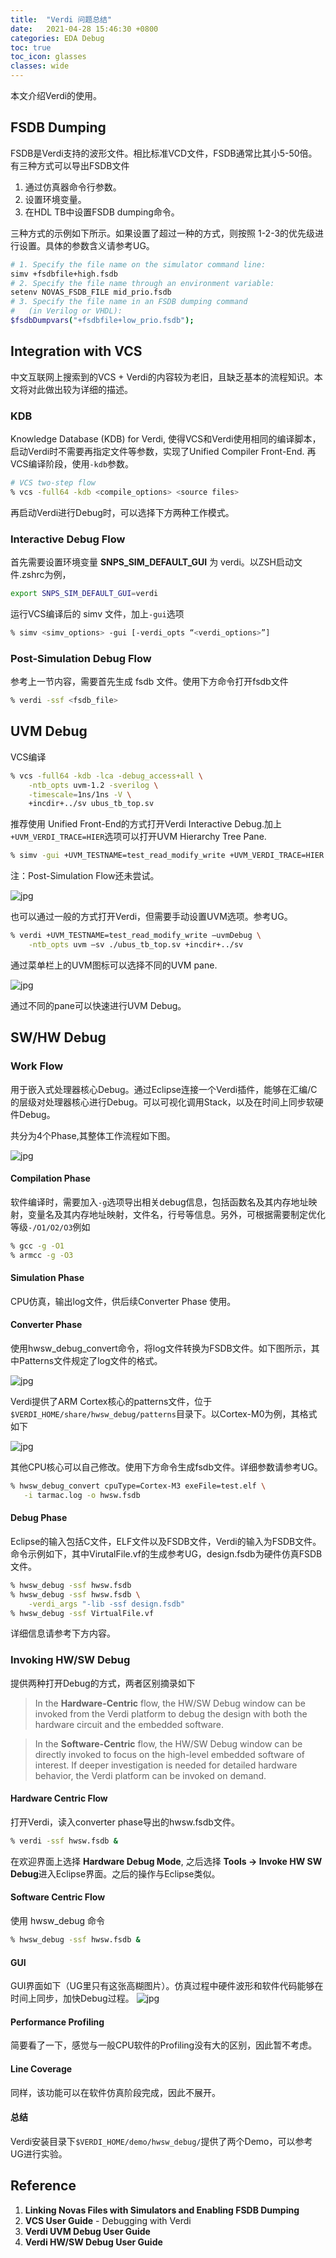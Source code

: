 ```yaml
---
title:  "Verdi 问题总结"
date:   2021-04-28 15:46:30 +0800
categories: EDA Debug
toc: true
toc_icon: glasses
classes: wide
---
```


本文介绍Verdi的使用。

## FSDB Dumping
FSDB是Verdi支持的波形文件。相比标准VCD文件，FSDB通常比其小5-50倍。有三种方式可以导出FSDB文件

1. 通过仿真器命令行参数。
2. 设置环境变量。
3. 在HDL TB中设置FSDB dumping命令。

三种方式的示例如下所示。如果设置了超过一种的方式，则按照 1-2-3的优先级进行设置。具体的参数含义请参考UG。
```bash 
# 1. Specify the file name on the simulator command line:
simv +fsdbfile+high.fsdb
# 2. Specify the file name through an environment variable:
setenv NOVAS_FSDB_FILE mid_prio.fsdb
# 3. Specify the file name in an FSDB dumping command 
#   (in Verilog or VHDL):
$fsdbDumpvars("+fsdbfile+low_prio.fsdb");
```


## Integration with VCS
中文互联网上搜索到的VCS + Verdi的内容较为老旧，且缺乏基本的流程知识。本文将对此做出较为详细的描述。

### KDB
Knowledge Database (KDB) for Verdi, 使得VCS和Verdi使用相同的编译脚本，启动Verdi时不需要再指定文件等参数，实现了Unified Compiler Front-End. 再VCS编译阶段，使用`-kdb`参数。
```bash
# VCS two-step flow
% vcs -full64 -kdb <compile_options> <source files>
```
再启动Verdi进行Debug时，可以选择下方两种工作模式。

### Interactive Debug Flow
首先需要设置环境变量 **SNPS_SIM_DEFAULT_GUI** 为 verdi。以ZSH启动文件.zshrc为例，
```zsh
export SNPS_SIM_DEFAULT_GUI=verdi
```

运行VCS编译后的 simv 文件，加上`-gui`选项
``` bash
% simv <simv_options> -gui [-verdi_opts “<verdi_options>”]
```
### Post-Simulation Debug Flow 
参考上一节内容，需要首先生成 fsdb 文件。使用下方命令打开fsdb文件
```bash
% verdi -ssf <fsdb_file>
```


## UVM Debug

VCS编译 
```bash
% vcs -full64 -kdb -lca -debug_access+all \
    -ntb_opts uvm-1.2 -sverilog \
    -timescale=1ns/1ns -V \
    +incdir+../sv ubus_tb_top.sv
```

推荐使用 Unified Front-End的方式打开Verdi Interactive Debug.加上`+UVM_VERDI_TRACE=HIER`选项可以打开UVM Hierarchy Tree Pane. 
```bash
% simv -gui +UVM_TESTNAME=test_read_modify_write +UVM_VERDI_TRACE=HIER
```
注：Post-Simulation Flow还未尝试。

![jpg]({{site.url}}/assets/Verdi/UVM_debug/hier_tree_pane.jpg)

也可以通过一般的方式打开Verdi，但需要手动设置UVM选项。参考UG。
```bash
% verdi +UVM_TESTNAME=test_read_modify_write –uvmDebug \
    -ntb_opts uvm –sv ./ubus_tb_top.sv +incdir+../sv
```
通过菜单栏上的UVM图标可以选择不同的UVM pane.

![jpg]({{site.url}}/assets/Verdi/UVM_debug/uvm_pane.jpg)

通过不同的pane可以快速进行UVM Debug。

## SW/HW Debug

### Work Flow
用于嵌入式处理器核心Debug。通过Eclipse连接一个Verdi插件，能够在汇编/C的层级对处理器核心进行Debug。可以可视化调用Stack，以及在时间上同步软硬件Debug。

共分为4个Phase,其整体工作流程如下图。

![jpg]({{site.url}}/assets/Verdi/HW_SW_Debug/Flow.jpg)

#### Compilation Phase
软件编译时，需要加入`-g`选项导出相关debug信息，包括函数名及其内存地址映射，变量名及其内存地址映射，文件名，行号等信息。另外，可根据需要制定优化等级`-/O1/O2/O3`例如

```bash
% gcc -g -O1
% armcc -g -O3
```

#### Simulation Phase 
CPU仿真，输出log文件，供后续Converter Phase 使用。

#### Converter Phase 
使用hwsw_debug_convert命令，将log文件转换为FSDB文件。如下图所示，其中Patterns文件规定了log文件的格式。

![jpg]({{site.url}}/assets/Verdi/HW_SW_Debug/Convert_Flow.jpg)

Verdi提供了ARM Cortex核心的patterns文件，位于 `$VERDI_HOME/share/hwsw_debug/patterns`目录下。以Cortex-M0为例，其格式如下

![jpg]({{site.url}}/assets/Verdi/HW_SW_Debug/Patterns_M0.jpg)

其他CPU核心可以自己修改。使用下方命令生成fsdb文件。详细参数请参考UG。
```bash
% hwsw_debug_convert cpuType=Cortex-M3 exeFile=test.elf \
   -i tarmac.log -o hwsw.fsdb
```

#### Debug Phase 
Eclipse的输入包括C文件，ELF文件以及FSDB文件，Verdi的输入为FSDB文件。命令示例如下，其中VirutalFile.vf的生成参考UG，design.fsdb为硬件仿真FSDB文件。
```bash
% hwsw_debug -ssf hwsw.fsdb
% hwsw_debug -ssf hwsw.fsdb \
    -verdi_args "-lib -ssf design.fsdb"
% hwsw_debug -ssf VirtualFile.vf
```
详细信息请参考下方内容。

### Invoking HW/SW Debug

提供两种打开Debug的方式，两者区别摘录如下
>In the **Hardware-Centric** flow, the HW/SW Debug window can be invoked from the Verdi platform to debug the design with both the hardware circuit and the embedded software.

>In the **Software-Centric** flow, the HW/SW Debug window can be directly invoked to focus on the high-level embedded software of interest. If deeper investigation is needed for detailed hardware behavior, the Verdi platform can be invoked on demand.

#### Hardware Centric Flow
打开Verdi，读入converter phase导出的hwsw.fsdb文件。
```bash
% verdi -ssf hwsw.fsdb &
```
在欢迎界面上选择 **Hardware Debug Mode**, 之后选择 **Tools -> Invoke HW SW Debug**进入Eclipse界面。之后的操作与Eclipse类似。

#### Software Centric Flow
使用 hwsw_debug 命令
```bash
% hwsw_debug -ssf hwsw.fsdb &
```

#### GUI 
GUI界面如下（UG里只有这张高糊图片）。仿真过程中硬件波形和软件代码能够在时间上同步，加快Debug过程。
![jpg]({{site.url}}/assets/Verdi/HW_SW_Debug/Eclipse_GUI.jpg)

#### Performance Profiling
简要看了一下，感觉与一般CPU软件的Profiling没有大的区别，因此暂不考虑。

#### Line Coverage
同样，该功能可以在软件仿真阶段完成，因此不展开。

#### 总结
Verdi安装目录下`$VERDI_HOME/demo/hwsw_debug/`提供了两个Demo，可以参考UG进行实验。

## Reference

1. **Linking Novas Files with Simulators and Enabling FSDB Dumping**
2. **VCS User Guide** - Debugging with Verdi
3. **Verdi UVM Debug User Guide** 
4. **Verdi HW/SW Debug User Guide**
